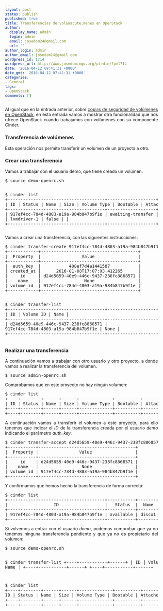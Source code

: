 ```yaml
---
layout: post
status: publish
published: true
title: Transferencias de vol&uacute;menes en OpenStack
author:
  display_name: admin
  login: admin
  email: josedom24@gmail.com
  url: ''
author_login: admin
author_email: josedom24@gmail.com
wordpress_id: 1714
wordpress_url: http://www.josedomingo.org/pledin/?p=1714
date: '2016-04-12 09:41:31 +0000'
date_gmt: '2016-04-12 07:41:31 +0000'
categories:
- General
tags:
- OpenStack
comments: []
---
```

<p style="text-align: justify;">Al igual que en la entrada anterior, sobre <a href="http://www.josedomingo.org/pledin/2016/04/copias-de-seguridad-de-volumenes-en-openstack/">copias de seguridad de vol&uacute;menes en OpenStack</a>, en esta entrada vamos a mostrar otra funcionalidad que nos ofrece OpenStack cuando trabajamos con vol&uacute;menes con su componente Cinder.</p>
<h3 style="text-align: justify;">Transferencia de vol&uacute;menes</h3>
<p>Esta operaci&oacute;n nos permite transferir un volumen de un proyecto a otro.</p>
<h3 id="crear-una-transferencia">Crear una transferencia</h3>
<p>Vamos a trabajar con el usuario demo, que tiene creado un volumen.</p>
<pre>$ source demo-openrc.sh	

$ cinder list
+--------------------------------------+-------------------+--------+------+-------------+----------+-------------+
|                  ID                  |       Status      |  Name  | Size | Volume Type | Bootable | Attached to |
+--------------------------------------+-------------------+--------+------+-------------+----------+-------------+
| 917ef4cc-784d-4803-a19a-984b847b9f1e | awaiting-transfer | disco1 |  1   | lvmdriver-1 |  false   |             |
+--------------------------------------+-------------------+--------+------+-------------+----------+-------------+
</pre>
<p>Vamos a crear una transferencia, con las siguientes instrucciones:</p>
<pre>$ cinder transfer-create 917ef4cc-784d-4803-a19a-984b847b9f1e
+------------+--------------------------------------+
|  Property  |                Value                 |
+------------+--------------------------------------+
|  auth_key  |           408af7d4a1441587           |
| created_at |      2016-01-08T17:07:03.412265      |
|     id     | d24d5659-40e9-446c-9437-238fc8868571 |
|    name    |                 None                 |
| volume_id  | 917ef4cc-784d-4803-a19a-984b847b9f1e |
+------------+--------------------------------------+

$ cinder transfer-list
+--------------------------------------+--------------------------------------+------+
|                  ID                  |              Volume ID               | Name |
+--------------------------------------+--------------------------------------+------+
| d24d5659-40e9-446c-9437-238fc8868571 | 917ef4cc-784d-4803-a19a-984b847b9f1e | None |
+--------------------------------------+--------------------------------------+------+
</pre>
<p><!--more--></p>
<h3 id="realizar-una-transferencia">Realizar una transferencia</h3>
<p style="text-align: justify;">A continuaci&oacute;n vamos a trabajar con otro usuario y otro proyecto, a donde vamos a realizar la transferencia del volumen.</p>
<pre>$ source admin-openrc.sh
</pre>
<p>Comprobamos que en este proyecto no hay ning&uacute;n volumen:</p>
<pre>$ cinder list
+----+--------+------+------+-------------+----------+-------------+
| ID | Status | Name | Size | Volume Type | Bootable | Attached to |
+----+--------+------+------+-------------+----------+-------------+
+----+--------+------+------+-------------+----------+-------------+
</pre>
<p style="text-align: justify;">A continuaci&oacute;n vamos a transferir el volumen a este proyecto, para ello tenemos que indicar el <em>ID</em> de la transferencia creada por el usuario <em>demo</em> indicando el par&aacute;metro <em>auth_key</em>.</p>
<pre>$ cinder transfer-accept d24d5659-40e9-446c-9437-238fc8868571 408af7d4a1441587
+-----------+--------------------------------------+
|  Property |                Value                 |
+-----------+--------------------------------------+
|     id    | d24d5659-40e9-446c-9437-238fc8868571 |
|    name   |                 None                 |
| volume_id | 917ef4cc-784d-4803-a19a-984b847b9f1e |
+-----------+--------------------------------------+
</pre>
<p>Y confirmamos que hemos hecho la transferencia de forma correcta:</p>
<pre>$ cinder list
+--------------------------------------+-----------+--------+------+-------------+----------+-------------+
|                  ID                  |   Status  |  Name  | Size | Volume Type | Bootable | Attached to |
+--------------------------------------+-----------+--------+------+-------------+----------+-------------+
| 917ef4cc-784d-4803-a19a-984b847b9f1e | available | disco1 |  1   | lvmdriver-1 |  false   |             |
+--------------------------------------+-----------+--------+------+-------------+----------+-------------+
</pre>
<p style="text-align: justify;">Si volvemos a entrar con el usuario <em>demo</em>, podemos comprobar que ya no tenemos ninguna transferencia pendiente y que ya no es propietario del volumen:</p>
<pre>$ source demo-openrc.sh

$ cinder transfer-list
+----+-----------+------+
| ID | Volume ID | Name |
+----+-----------+------+
+----+-----------+------+	

$ cinder list
+----+--------+------+------+-------------+----------+-------------+
| ID | Status | Name | Size | Volume Type | Bootable | Attached to |
+----+--------+------+------+-------------+----------+-------------+
+----+--------+------+------+-------------+----------+-------------+
</pre>
